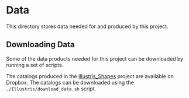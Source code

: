 # Data

This directory stores data needed for and produced by this project.


## Downloading Data

Some of the data products needed for this project can be downloaded by running a set of scripts.

The catalogs produced in the [Illustris_Shapes](https://github.com/duncandc/Illustris_Shapes) project are available on Dropbox.  The catalogs can be downloaded using the `./Illustris/download_data.sh` script.